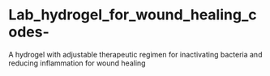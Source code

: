 # Lab_hydrogel_for_wound_healing_codes-
A hydrogel with adjustable therapeutic regimen for inactivating bacteria and reducing inflammation for wound healing

